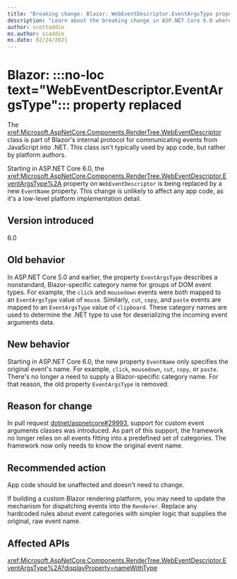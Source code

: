 ```yaml
---
title: "Breaking change: Blazor: WebEventDescriptor.EventArgsType property replaced"
description: "Learn about the breaking change in ASP.NET Core 6.0 where the WebEventDescriptor.EventArgsType property is replaced by the EventName property."
author: scottaddie
ms.author: scaddie
ms.date: 02/24/2021
---
```

# Blazor: :::no-loc text="WebEventDescriptor.EventArgsType"::: property replaced

The <xref:Microsoft.AspNetCore.Components.RenderTree.WebEventDescriptor> class is part of Blazor's internal protocol for communicating events from JavaScript into .NET. This class isn't typically used by app code, but rather by platform authors.

Starting in ASP.NET Core 6.0, the <xref:Microsoft.AspNetCore.Components.RenderTree.WebEventDescriptor.EventArgsType%2A> property on `WebEventDescriptor` is being replaced by a new `EventName` property. This change is unlikely to affect any app code, as it's a low-level platform implementation detail.

## Version introduced

6.0

## Old behavior

In ASP.NET Core 5.0 and earlier, the property `EventArgsType` describes a nonstandard, Blazor-specific category name for groups of DOM event types. For example, the `click` and `mousedown` events were both mapped to an `EventArgsType` value of `mouse`. Similarly, `cut`, `copy`, and `paste` events are mapped to an `EventArgsType` value of `clipboard`. These category names are used to determine the .NET type to use for deserializing the incoming event arguments data.

## New behavior

Starting in ASP.NET Core 6.0, the new property `EventName` only specifies the original event's name. For example, `click`, `mousedown`, `cut`, `copy`, or `paste`. There's no longer a need to supply a Blazor-specific category name. For that reason, the old property `EventArgsType` is removed.

## Reason for change

In pull request [dotnet/aspnetcore#29993](https://github.com/dotnet/aspnetcore/pull/29993), support for custom event arguments classes was introduced. As part of this support, the framework no longer relies on all events fitting into a predefined set of categories. The framework now only needs to know the original event name.

## Recommended action

App code should be unaffected and doesn't need to change.

If building a custom Blazor rendering platform, you may need to update the mechanism for dispatching events into the `Renderer`. Replace any hardcoded rules about event categories with simpler logic that supplies the original, raw event name.

## Affected APIs

<xref:Microsoft.AspNetCore.Components.RenderTree.WebEventDescriptor.EventArgsType%2A?displayProperty=nameWithType>

<!--

## Category

ASP.NET Core

## Affected APIs

`P:Microsoft.AspNetCore.Components.RenderTree.WebEventDescriptor.EventArgsType`

-->
